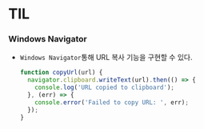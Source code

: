 # TIL

### Windows Navigator
- `Windows Navigator`통해 URL 복사 기능을 구현할 수 있다.
    ```js
    function copyUrl(url) {
      navigator.clipboard.writeText(url).then(() => {
        console.log('URL copied to clipboard');
      }, (err) => {
        console.error('Failed to copy URL: ', err);
      });
    }
    
    ```